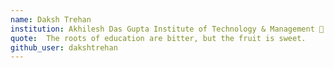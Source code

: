 ```yaml
---
name: Daksh Trehan
institution: Akhilesh Das Gupta Institute of Technology & Management 🚩 
quote:  The roots of education are bitter, but the fruit is sweet.
github_user: dakshtrehan
---
```

